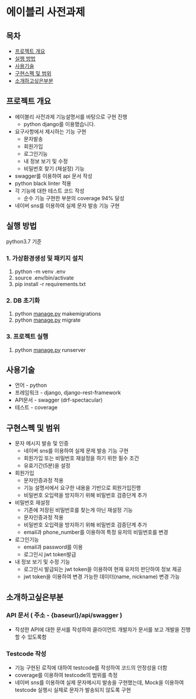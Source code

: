 # 에이블리 사전과제

## 목차
- [프로젝트 개요](#프로젝트-개요)
- [실행 방법](#실행-방법)
- [사용기술](#사용기술)
- [구현스펙 및 범위](#구현스펙-및-범위)
- [소개하고싶은부분](#소개하고싶은부분)


## 프로젝트 개요

- 에이블리 사전과제 기능설명서를 바탕으로 구현 진행
    - python django를 이용했습니다.
- 요구사항에서 제시하는 기능 구현
    - 문자발송   
    - 회원가입
    - 로그인기능
    - 내 정보 보기 및 수정
    - 비밀번호 찾기 (재설정) 기능
- swagger를 이용하여 api 문서 작성
- python black linter 적용
- 각 기능에 대한 테스트 코드 작성
    - 순수 기능 구현한 부분의 coverage 94% 달성
- 네이버 sns를 이용하여 실제 문자 발송 기능 구현


## 실행 방법

python3.7 기준

### 1. 가상환경생성 및 패키지 설치

1. python -m venv .env
2. source .env/bin/activate
3. pip install -r requirements.txt

### 2. DB 초기화

1. python [manage.py](http://manage.py) makemigrations
2. python [manage.py](http://manage.py) migrate

### 3. 프로젝트 실행

1. python [manage.py](http://manage.py) runserver

## 사용기술

- 언어 - python
- 프레임워크 - django, django-rest-framework
- API문서 - swagger (drf-spectacular)
- 테스트 - coverage


## 구현스펙 및 범위

- 문자 메시지 발송 및 인증
    - 네이버 sns를 이용하여 실제 문제 발송 기능 구현
    - 회원가입 또는 비밀번호 재설정을 하기 위한 필수 조건
    - 유효기간(5분)을 설정
- 회원가입
    - 문자인증과정 적용
    - 기능 설명서에서 요구한 내용을 기반으로 회원가입진행
    - 비밀번호 오입력을 방지하기 위해 비밀번호 검증단계 추가
- 비밀번호 재설정
    - 기존에 저장된 비밀번호를 찾는게 아닌 재설정 기능
    - 문자인증과정 적용
    - 비밀번호 오입력을 방지하기 위해 비밀번호 검증단계 추가
    - email과 phone_number를 이용하여 특정 유저의 비밀번호를 변경
- 로그인기능
    - email과 password를 이용
    - 로그인시 jwt token발급
- 내 정보 보기 및 수정 기능
    - 로그인시 발급되는 jwt token을 이용하여 현재 유저의 판단하여 정보 제공
    - jwt token을 이용하여 변경 가능한 데이터(name, nickname) 변경 가능


## 소개하고싶은부분

### API 문서 ( 주소 - {baseurl}/api/swagger )

- 작성한 API에 대한 문서를 작성하여 클라이언트 개발자가 문서를 보고 개발을 진행할 수 있도록함

### Testcode 작성

- 기능 구현된 로직에 대하여 testcode를 작성하여 코드의 안정성을 더함
- coverage를 이용하여 testcode의 범위를 측정
- 네이버 sns를 이용하여 실제 문자메시지 발송을 구현했는데, Mock을 이용하여 testcode 실행시 실제로 문자가 발송되지 않도록 구현
